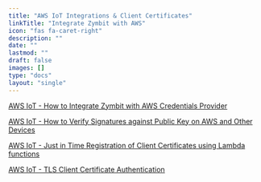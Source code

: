 ```yaml
---
title: "AWS IoT Integrations & Client Certificates"
linkTitle: "Integrate Zymbit with AWS"
icon: "fas fa-caret-right"
description: ""
date: ""
lastmod: ""
draft: false
images: []
type: "docs"
layout: "single"
---
```



<p><a href="https://docs.zymbit.com/how-to/aws-iot/integrate/">AWS IoT - How to Integrate Zymbit with AWS Credentials Provider</a></p>
<p><a href="https://docs.zymbit.com/how-to/aws-iot/verify-sigs/">AWS IoT - How to Verify Signatures against Public Key on AWS and Other Devices</a></p>
<p><a href="https://docs.zymbit.com/how-to/aws-iot/jitr/">AWS IoT - Just in Time Registration of Client Certificates using Lambda functions</a></p>
<p><a href="https://docs.zymbit.com/how-to/aws-iot/tls/">AWS IoT - TLS Client Certificate Authentication</a></p>
